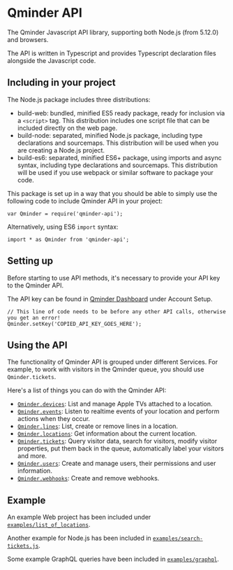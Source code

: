# Qminder API

The Qminder Javascript API library, supporting both Node.js (from 5.12.0) and browsers.

The API is written in Typescript and provides Typescript declaration files alongside the Javascript
code.

## Including in your project

The Node.js package includes three distributions:

- build-web: bundled, minified ES5 ready package, ready for inclusion via a `<script>` tag.
  This distribution includes one script file that can be included directly on the web page.
- build-node: separated, minified Node.js package, including type declarations and sourcemaps.
  This distribution will be used when you are creating a Node.js project.
- build-es6: separated, minified ES6+ package, using imports and async syntax, including type
  declarations and sourcemaps. This distribution will be used if you use webpack or similar software
  to package your code.

This package is set up in a way that you should be able to simply use the following code to include
Qminder API in your project:

```
var Qminder = require('qminder-api');
```

Alternatively, using ES6 `import` syntax:

```
import * as Qminder from 'qminder-api';
```

## Setting up

Before starting to use API methods, it's necessary to provide your API key to the Qminder API.

The API key can be found in [Qminder Dashboard](https://dashboard.qminder.com) under Account Setup.

```
// This line of code needs to be before any other API calls, otherwise you get an error!
Qminder.setKey('COPIED_API_KEY_GOES_HERE');
```
## Using the API

The functionality of Qminder API is grouped under different Services. For example, to work with
visitors in the Qminder queue, you should use `Qminder.tickets`.

Here's a list of things you can do with the Qminder API:

- [`Qminder.devices`][ds]: List and manage Apple TVs attached to a location. 
- [`Qminder.events`][es]: Listen to realtime events of your location and perform actions when they occur.
- [`Qminder.lines`][lis]: List, create or remove lines in a location.
- [`Qminder.locations`][los]: Get information about the current location.
- [`Qminder.tickets`][ts]: Query visitor data, search for visitors, modify visitor properties, put 
  them back in the queue, automatically label your visitors and more.
- [`Qminder.users`][us]: Create and manage users, their permissions and user information.
- [`Qminder.webhooks`][ws]: Create and remove webhooks.

[ds]: ./classes/_services_deviceservice_.deviceservice.html
[es]: ./classes/_services_eventsservice_.eventsservice.html
[lis]: ./classes/_services_lineservice_.lineservice.html
[los]: ./classes/_services_locationservice_.locationservice.html
[ts]: ./classes/_services_ticketservice_.ticketservice.html
[us]: ./classes/_services_userservice_.userservice.html
[ws]: ./classes/_services_webhooksservice_.webhooksservice.html

## Example

An example Web project has been included under [`examples/list_of_locations`][ex_web].

Another example for Node.js has been included in [`examples/search-tickets.js`][ex_node].

Some example GraphQL queries have been included in [`examples/graphql`][ex_gql].

[ex_web]: https://github.com/Qminder/javascript-api/tree/master/examples/list_of_locations
[ex_node]: https://github.com/Qminder/javascript-api/blob/master/examples/search-tickets.js
[ex_gql]: https://github.com/Qminder/javascript-api/tree/master/examples/graphql/
